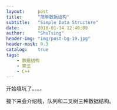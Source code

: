 ```yaml
---
layout:     post
title:      "简单数据结构"
subtitle:   "Simple Data Structure"
date:       2018-01-14 12:40:00
author:     "ShuTsing"
header-img: "img/post-bg-19.jpg"
header-mask: 0.3
catalog:    true
tags:
    - 数据结构
    - 算法
    - C++
---
```


开始填坑了。。。。

接下来会介绍栈，队列和二叉树三种数据结构。
